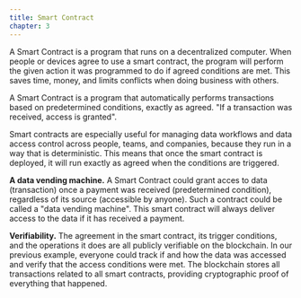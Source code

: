 ```yaml
---
title: Smart Contract
chapter: 3
---
```


A Smart Contract is a program that runs on a decentralized computer. When people or devices agree to use a smart contract, the program will perform the given action it was programmed to do if agreed conditions are met. This saves time, money, and limits conflicts when doing business with others.

A Smart Contract is a program that automatically performs transactions based on predetermined conditions, exactly as agreed. &quot;If a transaction was received, access is granted&quot;.

Smart contracts are especially useful for managing data workflows and data access control across people, teams, and companies, because they run in a way that is deterministic. This means that once the smart contract is deployed, it will run exactly as agreed when the conditions are triggered.

**A data vending machine.** A Smart Contract could grant acces to data (transaction) once a payment was received (predetermined condition), regardless of its source (accessible by anyone). Such a contract could be called a &quot;data vending machine&quot;. This smart contract will always deliver access to the data if it has received a payment.

**Verifiability.** The agreement in the smart contract, its trigger conditions, and the operations it does are all publicly verifiable on the blockchain. In our previous example, everyone could track if and how the data was accessed and verify that the access conditions were met. The blockchain stores all transactions related to all smart contracts, providing cryptographic proof of everything that happened.

